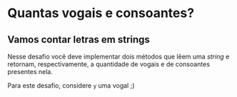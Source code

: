# Quantas vogais e consoantes?

## Vamos contar letras em strings

Nesse desafio você deve implementar dois métodos que lêem uma *string* e retornam,
respectivamente, a quantidade de vogais e de consoantes presentes nela.

Para este desafio, considere `y` uma vogal ;)
